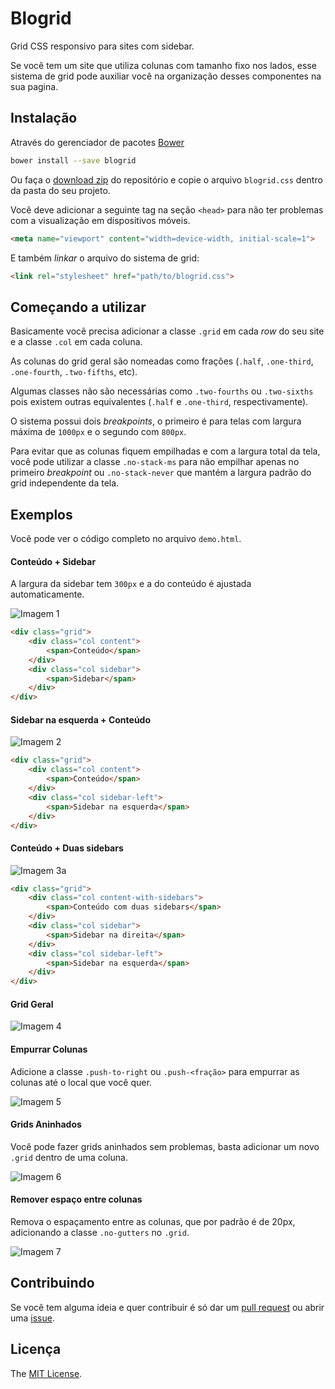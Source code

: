 # Blogrid

Grid CSS responsivo para sites com sidebar.

Se você tem um site que utiliza colunas com tamanho fixo nos lados, esse
sistema de grid pode auxiliar você na organização desses componentes na sua
pagina.

## Instalação

Através do gerenciador de pacotes [Bower](http://bower.io/)

```bash
bower install --save blogrid
```

Ou faça o [download zip](https://github.com/andergtk/blogrid/archive/master.zip)
do repositório e copie o arquivo `blogrid.css` dentro da pasta do seu projeto.

Você deve adicionar a seguinte tag na seção `<head>` para não ter problemas com
a visualização em dispositivos móveis.

```html
<meta name="viewport" content="width=device-width, initial-scale=1">
```

E também *linkar* o arquivo do sistema de grid:

```html
<link rel="stylesheet" href="path/to/blogrid.css">
```

## Começando a utilizar

Basicamente você precisa adicionar a classe `.grid` em cada *row* do seu site e
a classe `.col` em cada coluna.

As colunas do grid geral são nomeadas como frações (`.half`, `.one-third`,
`.one-fourth`, `.two-fifths`, etc).

Algumas classes não são necessárias como `.two-fourths` ou `.two-sixths` pois
existem outras equivalentes (`.half` e `.one-third`, respectivamente).

O sistema possui dois *breakpoints*, o primeiro é para telas com largura máxima
de `1000px` e o segundo com `800px`.

Para evitar que as colunas fiquem empilhadas e com a largura total da tela,
você pode utilizar a classe `.no-stack-ms` para não empilhar apenas no primeiro
*breakpoint* ou `.no-stack-never` que mantém a largura padrão do grid
independente da tela.

## Exemplos

Você pode ver o código completo no arquivo `demo.html`.

#### Conteúdo + Sidebar

A largura da sidebar tem `300px` e a do conteúdo é ajustada automaticamente.

![Imagem 1](http://i.imgur.com/z4E1P58.png)

```html
<div class="grid">
	<div class="col content">
		<span>Conteúdo</span>
	</div>
	<div class="col sidebar">
		<span>Sidebar</span>
	</div>
</div>
```

#### Sidebar na esquerda + Conteúdo

![Imagem 2](http://i.imgur.com/uKbtCPP.png)

```html
<div class="grid">
	<div class="col content">
		<span>Conteúdo</span>
	</div>
	<div class="col sidebar-left">
		<span>Sidebar na esquerda</span>
	</div>
</div>
```

#### Conteúdo + Duas sidebars

![Imagem 3](http://i.imgur.com/N0UnVv1.png)a

```html
<div class="grid">
	<div class="col content-with-sidebars">
		<span>Conteúdo com duas sidebars</span>
	</div>
	<div class="col sidebar">
		<span>Sidebar na direita</span>
	</div>
	<div class="col sidebar-left">
		<span>Sidebar na esquerda</span>
	</div>
</div>
```

#### Grid Geral

![Imagem 4](http://i.imgur.com/t63JsdH.png)

#### Empurrar Colunas

Adicione a classe `.push-to-right` ou `.push-<fração>` para empurrar as colunas
até o local que você quer.

![Imagem 5](http://i.imgur.com/K2nDJ25.png)

#### Grids Aninhados

Você pode fazer grids aninhados sem problemas, basta adicionar um novo `.grid`
dentro de uma coluna.

![Imagem 6](http://i.imgur.com/MG56s9r.png)

#### Remover espaço entre colunas

Remova o espaçamento entre as colunas, que por padrão é de 20px, adicionando a
classe `.no-gutters` no `.grid`.

![Imagem 7](http://i.imgur.com/A0NXWyf.png)

## Contribuindo

Se você tem alguma ideia e quer contribuir é só dar um [pull request](https://github.com/andergtk/blogrid/pulls)
ou abrir uma [issue](https://github.com/andergtk/blogrid/issues).

## Licença

The [MIT License](LICENSE).

